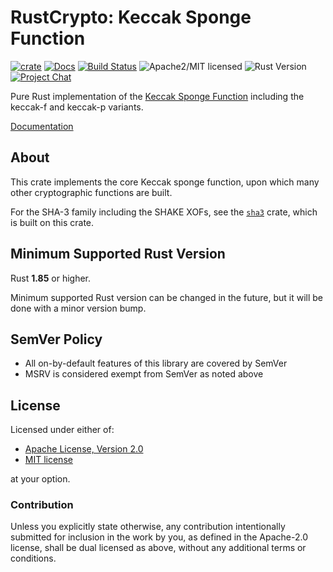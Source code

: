 # RustCrypto: Keccak Sponge Function

[![crate][crate-image]][crate-link]
[![Docs][docs-image]][docs-link]
[![Build Status][build-image]][build-link]
![Apache2/MIT licensed][license-image]
![Rust Version][rustc-image]
[![Project Chat][chat-image]][chat-link]

Pure Rust implementation of the [Keccak Sponge Function][1] including the keccak-f
and keccak-p variants.

[Documentation][docs-link]

## About

This crate implements the core Keccak sponge function, upon which many other
cryptographic functions are built.

For the SHA-3 family including the SHAKE XOFs, see the [`sha3`] crate, which
is built on this crate.

## Minimum Supported Rust Version

Rust **1.85** or higher.

Minimum supported Rust version can be changed in the future, but it will be
done with a minor version bump.

## SemVer Policy

- All on-by-default features of this library are covered by SemVer
- MSRV is considered exempt from SemVer as noted above

## License

Licensed under either of:

 * [Apache License, Version 2.0](http://www.apache.org/licenses/LICENSE-2.0)
 * [MIT license](http://opensource.org/licenses/MIT)

at your option.

### Contribution

Unless you explicitly state otherwise, any contribution intentionally submitted
for inclusion in the work by you, as defined in the Apache-2.0 license, shall be
dual licensed as above, without any additional terms or conditions.

[//]: # (badges)

[crate-image]: https://img.shields.io/crates/v/keccak.svg
[crate-link]: https://crates.io/crates/keccak
[docs-image]: https://docs.rs/keccak/badge.svg
[docs-link]: https://docs.rs/keccak/
[build-image]: https://github.com/RustCrypto/sponges/actions/workflows/keccak.yml/badge.svg
[build-link]: https://github.com/RustCrypto/sponges/actions/workflows/keccak.yml
[license-image]: https://img.shields.io/badge/license-Apache2.0/MIT-blue.svg
[rustc-image]: https://img.shields.io/badge/rustc-1.85+-blue.svg
[chat-image]: https://img.shields.io/badge/zulip-join_chat-blue.svg
[chat-link]: https://rustcrypto.zulipchat.com/#narrow/stream/369879-sponges

[//]: # (general links)

[1]: https://keccak.team/keccak.html
[`sha3`]: https://github.com/RustCrypto/hashes/tree/master/sha3
